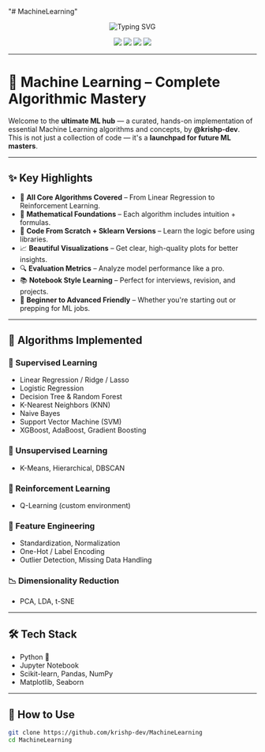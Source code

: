 "# MachineLearning" 
<div align="center">
  <img src="https://readme-typing-svg.demolab.com?font=Fira+Code&weight=600&size=24&pause=1000&color=16F7E7&center=true&vCenter=true&width=1000&lines=Mastering+Machine+Learning+Algorithms+%F0%9F%94%A5;Crafted+with+Code+and+Curiosity+by+krishp-dev+%F0%9F%A7%91%E2%80%8D%F0%9F%92%BB" alt="Typing SVG" />
</div>

<p align="center">
  <img src="https://img.shields.io/github/languages/top/krishp-dev/MachineLearning?style=for-the-badge&color=blue" />
  <img src="https://img.shields.io/github/stars/krishp-dev/MachineLearning?style=for-the-badge" />
  <img src="https://img.shields.io/github/forks/krishp-dev/MachineLearning?style=for-the-badge&color=yellow" />
  <img src="https://img.shields.io/github/license/krishp-dev/MachineLearning?style=for-the-badge&color=brightgreen" />
</p>

---

# 🧠 Machine Learning – Complete Algorithmic Mastery

Welcome to the **ultimate ML hub** — a curated, hands-on implementation of essential Machine Learning algorithms and concepts, by **@krishp-dev**.  
This is not just a collection of code — it's a **launchpad for future ML masters**.

---

## ✨ Key Highlights

- 💯 **All Core Algorithms Covered** – From Linear Regression to Reinforcement Learning.
- 🧮 **Mathematical Foundations** – Each algorithm includes intuition + formulas.
- 🧰 **Code From Scratch + Sklearn Versions** – Learn the logic before using libraries.
- 📈 **Beautiful Visualizations** – Get clear, high-quality plots for better insights.
- 🔍 **Evaluation Metrics** – Analyze model performance like a pro.
- 📚 **Notebook Style Learning** – Perfect for interviews, revision, and projects.
- 🔗 **Beginner to Advanced Friendly** – Whether you're starting out or prepping for ML jobs.

---

## 🚀 Algorithms Implemented

### 🔷 Supervised Learning
- Linear Regression / Ridge / Lasso
- Logistic Regression
- Decision Tree & Random Forest
- K-Nearest Neighbors (KNN)
- Naive Bayes
- Support Vector Machine (SVM)
- XGBoost, AdaBoost, Gradient Boosting

### 🔶 Unsupervised Learning
- K-Means, Hierarchical, DBSCAN

### 🧠 Reinforcement Learning
- Q-Learning (custom environment)

### 🧪 Feature Engineering
- Standardization, Normalization
- One-Hot / Label Encoding
- Outlier Detection, Missing Data Handling

### 📉 Dimensionality Reduction
- PCA, LDA, t-SNE

---

## 🛠 Tech Stack

- Python 🐍
- Jupyter Notebook
- Scikit-learn, Pandas, NumPy
- Matplotlib, Seaborn

---
## 🧠 How to Use

```bash
git clone https://github.com/krishp-dev/MachineLearning
cd MachineLearning
